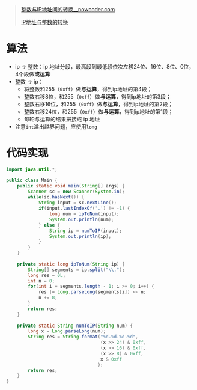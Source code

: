 > [整数与IP地址间的转换__nowcoder.com](https://www.nowcoder.com/questionTerminal/66ca0e28f90c42a196afd78cc9c496ea)
>
> [IP地址与整数的转换](https://mp.weixin.qq.com/s/UWCuEtNS2kuAuDY-eIbghg)

# 算法

- ip -> 整数：ip 地址分段，最高段到最低段依次左移24位、16位、8位、0位，4个段做**或运算**
- 整数 -> ip：
  - 将整数和255（`0xff`）做**与运算**，得到ip地址的第4段；
  - 整数右移8位，和255（`0xff`）做**与运算**，得到ip地址的第3段；
  - 整数右移16位，和255（`0xff`）做**与运算**，得到ip地址的第2段；
  - 整数右移24位，和255（`0xff`）做**与运算**，得到ip地址的第1段；
  - 每轮与运算的结果拼接成 ip 地址
- 注意`int`溢出越界问题，应使用`long`

# 代码实现

```java
import java.util.*;

public class Main {
    public static void main(String[] args) {
        Scanner sc = new Scanner(System.in);
        while(sc.hasNext()) {
            String input = sc.nextLine();
            if(input.lastIndexOf('.') != -1) {
                long num = ipToNum(input);
                System.out.println(num);
            } else {
                String ip = numToIP(input);
                System.out.println(ip);
            }
        }
    }
    
    private static long ipToNum(String ip) {
        String[] segments = ip.split("\\.");
        long res = 0L;
        int n = 0;
        for(int i = segments.length - 1; i >= 0; i++) {
            res |= Long.parseLong(segments[i]) << n;
            n += 8;
        }
        return res;
    }
    
    private static String numToIP(String num) {
        long x = Long.parseLong(num);
        String res = String.format("%d.%d.%d.%d",
                                   (x >> 24) & 0xff,
                                   (x >> 16) & 0xff,
                                   (x >> 8) & 0xff,
                                   x & 0xff
                                  );
        return res;
    }
}
```
